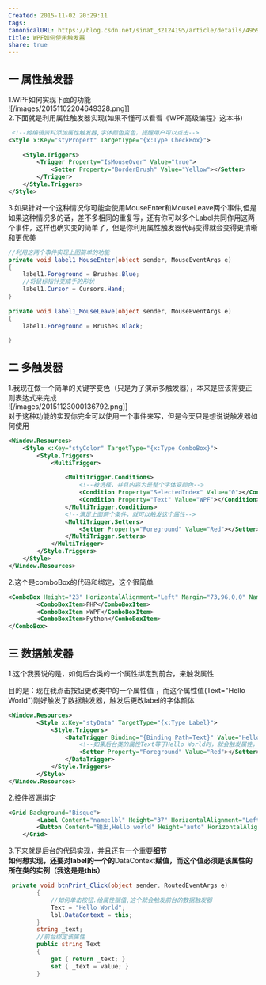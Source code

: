 ```yaml
---  
Created: 2015-11-02 20:29:11  
tags:   
canonicalURL: https://blog.csdn.net/sinat_32124195/article/details/49591553  
title: WPF如何使用触发器  
share: true  
---  
```

  
## 一 属性触发器  
1.WPF如何实现下面的功能  
![/images/20151102204649328.png]]  
2.下面就是利用属性触发器实现(如果不懂可以看看《WPF高级编程》这本书)  
```xml  
 <!--给编辑资料添加属性触发器,字体颜色变色，提醒用户可以点击-->  
<Style x:Key="styPropert" TargetType="{x:Type CheckBox}">  
	  
	<Style.Triggers>  
		<Trigger Property="IsMouseOver" Value="true">  
			<Setter Property="BorderBrush" Value="Yellow"></Setter>  
		</Trigger>  
	</Style.Triggers>  
</Style>  
```  
3.如果针对一个这种情况你可能会使用MouseEnter和MouseLeave两个事件,但是如果这种情况多的话，差不多相同的重复写，还有你可以多个Label共同作用这两个事件，这样也确实变的简单了，但是你利用属性触发器代码变得就会变得更清晰和更优美  
```C#  
//利用这两个事件实现上图简单的功能  
private void label1_MouseEnter(object sender, MouseEventArgs e)  
{  
	label1.Foreground = Brushes.Blue;  
	//将鼠标指针变成手的形状  
	label1.Cursor = Cursors.Hand;  
}  
  
private void label1_MouseLeave(object sender, MouseEventArgs e)  
{  
	label1.Foreground = Brushes.Black;  
  
}  
```  
## 二 多触发器   
1.我现在做一个简单的关键字变色（只是为了演示多触发器），本来是应该需要正则表达式来完成  
![/images/20151123000136792.png]]  
对于这种功能的实现你完全可以使用一个事件来写，但是今天只是想说说触发器如何使用  
```xml  
<Window.Resources>  
	<Style x:Key="styColor" TargetType="{x:Type ComboBox}">  
		<Style.Triggers>  
			<MultiTrigger>  
			     
				<MultiTrigger.Conditions>  
					<!--被选择，并且内容为是整个字体变颜色-->  
					<Condition Property="SelectedIndex" Value="0"></Condition>  
					<Condition Property="Text" Value="WPF"></Condition>  
				</MultiTrigger.Conditions>  
				<!--满足上面两个条件，就可以触发这个属性-->  
				<MultiTrigger.Setters>  
					<Setter Property="Foreground" Value="Red"></Setter>  
				</MultiTrigger.Setters>  
			</MultiTrigger>  
		</Style.Triggers>  
	</Style>  
</Window.Resources>  
```  
2.这个是comboBox的代码和绑定，这个很简单  
```xml  
<ComboBox Height="23" HorizontalAlignment="Left" Margin="73,96,0,0" Name="comboBox1" VerticalAlignment="Top" Width="120" Style="{StaticResource styColor}" SelectedIndex="0">  
		<ComboBoxItem>PHP</ComboBoxItem>  
		<ComboBoxItem >WPF</ComboBoxItem>  
		<ComboBoxItem>Python</ComboBoxItem>  
</ComboBox>  
```  
  
## 三 数据触发器  
1.这个我要说的是，如何后台类的一个属性绑定到前台，来触发属性  
  
目的是：现在我点击按钮更改类中的一个属性值 ，而这个属性值(Text="Hello World")刚好触发了数据触发器，触发后更改label的字体颜体  
```xml  
<Window.Resources>  
        <Style x:Key="styData" TargetType="{x:Type Label}">  
            <Style.Triggers>  
                <DataTrigger Binding="{Binding Path=Text}" Value="Hello World">  
                    <!--如果后台类的属性Text等于Hello World时，就会触发属性，将字体颜色改变红色-->  
                    <Setter Property="Foreground" Value="Red"></Setter>  
                </DataTrigger>  
            </Style.Triggers>  
        </Style>  
</Window.Resources>  
```  
2.控件资源绑定  
```xml  
<Grid Background="Bisque">  
        <Label Content="name:lbl" Height="37" HorizontalAlignment="Left" Margin="224,110,0,0" Name="lbl" VerticalAlignment="Top" Width="auto" Style="{StaticResource styData}" />  
        <Button Content="输出,Hello world" Height="auto" HorizontalAlignment="Left" Margin="224,204,0,0" Name="btnPrint" VerticalAlignment="Top" Width="auto" Click="btnPrint_Click" />  
    </Grid>  
```  
3.下来就是后台的代码实现，并且还有一个重要**细节**  
**如何想实现，还要对label的一个的**DataContext**赋值，而这个值必须是该属性的所在类的实例（我这是是this）**  
```c#  
 private void btnPrint_Click(object sender, RoutedEventArgs e)  
        {  
            //如何单击按钮.给属性赋值,这个就会触发前台的数据触发器  
            Text = "Hello World";  
            lbl.DataContext = this;  
        }  
        string _text;  
        //前台绑定该属性  
        public string Text  
        {  
            get { return _text; }  
            set { _text = value; }  
        }  
```